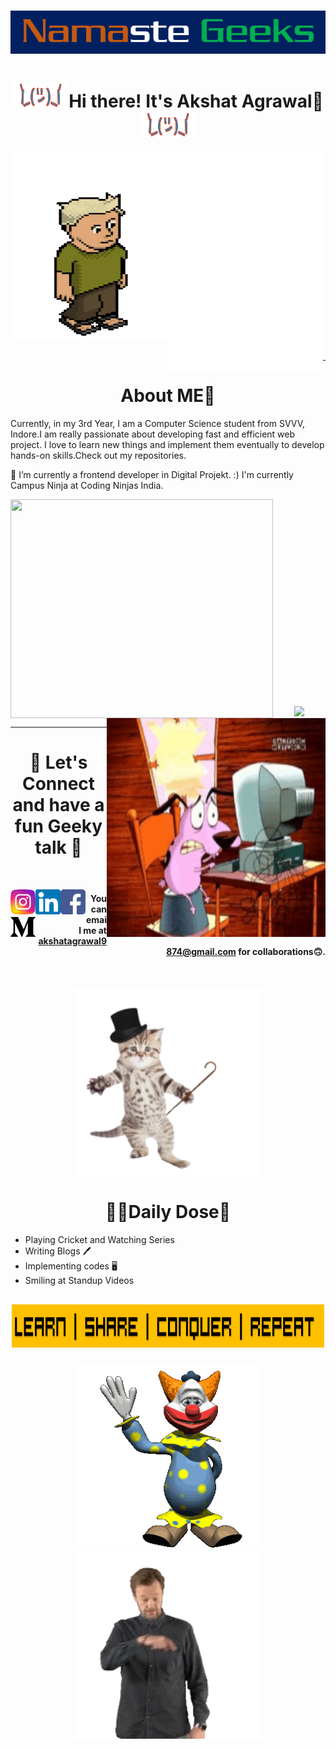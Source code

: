 # <div align="center" ><img src="https://github.com/akshatagrawal9874/akshatagrawal9874/blob/master/Screenshot_9.png"></div>
# <div align="center" ><img width="90" height="40" src="https://github.com/akshatagrawal9874/akshatagrawal9874/blob/master/giphy%20(2).gif">Hi there! It's Akshat Agrawal👋<img width="90" height="40" src="https://github.com/akshatagrawal9874/akshatagrawal9874/blob/master/giphy%20(2).gif"> </div>
  
<p >
  <img align="left" width="250" height="300" src="https://github.com/akshatagrawal9874/akshatagrawal9874/blob/master/200w%20(3).webp">
  <img align="left" width="250" height="350" src="https://github.com/akshatagrawal9874/akshatagrawal9874/blob/master/giphy%20(1).gif">
</p>

<br /><br /><br /><br /><br /><br /><br /><br /><br /><br /><br /><br /><br /><br /><br />
<p>
  <br />
  </p>
  <p>
  <br />
  </p>
<hr/>

# <div align="center" >About ME👋 </div>

Currently, in my 3rd Year, I am a Computer Science student from SVVV, Indore.I am really passionate about developing fast and efficient web project. I love to learn new things and implement them eventually to develop hands-on skills.Check out my repositories.

🔭 I’m currently a frontend developer in Digital Projekt.
:) I'm currently Campus Ninja at Coding Ninjas India.


<div>
  <p><img align="left" width="420" height="350" src="https://github-readme-stats.vercel.app/api?username=akshatagrawal9874&show_icons=true&theme=tokyonight"></p>
  <p><img align="right" width="350" height="350" src="https://github.com/akshatagrawal9874/akshatagrawal9874/blob/master/tenor%20(2).gif"></p>
  <br /><br /><br /><br /><br /><br /><br /><br /><br /><br /><br /><br /><br /><br /><br />
  </div>
<p>
  <br />
  </p>
  <p>
  <br />
  </p>
  <p align="center">  
  <a href="https://github.com/akshatagrawal9874/github-profile-views-counter">
    <img src="https://komarev.com/ghpvc/?username=akshatagrawal9874&color=red&style=flat-square&label=PROFILE+STALKERS+😂">
  </a>
  </p>
<hr/>

# <div align="center" >💬 Let's Connect and have a fun Geeky talk 📱 </div>
<p>
  <br />
  </p>

<a href="https://www.instagram.com/akshatagrawal98/">
  <img align="left" alt="SD | Insta" width="40px" src="https://github.com/akshatagrawal9874/akshatagrawal9874/blob/master/instagram.svg" />
</a>
<a href="https://www.linkedin.com/in/tech-akshat-agrawal/">
  <img align="left" alt="SD | Insta" width="40px" src="https://github.com/akshatagrawal9874/akshatagrawal9874/blob/master/linkedin.svg" />
</a>
<a href="https://www.facebook.com/profile.php?id=100005590394825">
  <img align="left" alt="SD | Insta" width="40px" src="https://github.com/akshatagrawal9874/akshatagrawal9874/blob/master/facebook%20(1).svg" />
</a>
<a href="https://medium.com/@akshatagrawal9874">
  <img align="left" alt="SD | Insta" width="40px" src="https://github.com/akshatagrawal9874/akshatagrawal9874/blob/master/medium.svg" />  
</a>

#### <div align="right" > You can email me at akshatagrawal9874@gmail.com for collaborations🙃.</div>
<p>
  <br />
  </p>

<div align="center" >
  <img width="300" height="300" src="https://github.com/akshatagrawal9874/akshatagrawal9874/blob/master/200%20(1).webp">
</div>

# <div align="center" > 🦹‍♀️Daily Dose🤖</div>

- Playing Cricket and Watching Series ️
- Writing Blogs 🖊
- Implementing codes 🖥
- Smiling at Standup Videos

## <div align="center"><img width="500" height="70" src="https://github.com/akshatagrawal9874/akshatagrawal9874/blob/master/Screenshot_11.png"></div>
<div align="center" >
  <img width="300" height="300" src="https://github.com/akshatagrawal9874/akshatagrawal9874/blob/master/giphy3.gif">
  <img width="300" height="300" src="https://github.com/akshatagrawal9874/akshatagrawal9874/blob/master/200w%20(5).webp">
 </div>
<!--
**akshatagrawal9874/akshatagrawal9874** is a ✨ _special_ ✨ repository because its `README.md` (this file) appears on your GitHub profile.

Here are some ideas to get you started:

- 🔭 I’m currently working on ...
- 🌱 I’m currently learning ...
- 👯 I’m looking to collaborate on ...
- 🤔 I’m looking for help with ...
- 💬 Ask me about ...
- 📫 How to reach me: ...
- 😄 Pronouns: ...
- ⚡ Fun fact: ...
-->

  

